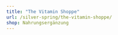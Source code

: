 ```yaml
---
title: "The Vitamin Shoppe"
url: /silver-spring/the-vitamin-shoppe/
shop: Nahrungsergänzung
---
```

